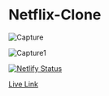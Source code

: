 # Netflix-Clone

![Capture](https://github.com/Dhruvpandey08/Netflix-Clone/assets/87525399/3d1998eb-09b8-4bf9-ad34-7b1d6ef39c17)


![Capture1](https://github.com/Dhruvpandey08/Netflix-Clone/assets/87525399/cf799fc3-61ad-4a21-b52d-5a6aeae6ef46)

[![Netlify Status](https://api.netlify.com/api/v1/badges/a3272c6e-acd4-402c-8656-7bbf20133813/deploy-status)](https://app.netlify.com/sites/netflix-clone-fed/deploys)

<a href="https://netflix-clone-fed.netlify.app/">Live Link</a>  
